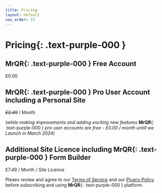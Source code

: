 ```yaml
---
title: Pricing
layout: default
nav_order: 15
---
```


# **Pricing**{: .text-purple-000 }

## **MrQR**{: .text-purple-000 } Free Account

£0.00

## **MrQR**{: .text-purple-000 } Pro User Account including a Personal Site

~~£2.49~~ / Month

(*while making improvements and adding exciting new features* **MrQR**{: .text-purple-000 } *pro user accounts are free - £0.00 / month untill we Launch in March 2024*)

## Additional Site Licence including **MrQR**{: .text-purple-000 } Form Builder
£7.49 / Month / Site Licence

Pleaes review and agree to our [Terms of Service](https://mrqr.me/terms-of-service/) and our [Pivacy Policy](https://mrqr.me/privacy-policy) before subscribing and using **MrQR**{: .text-purple-000 } platform.
